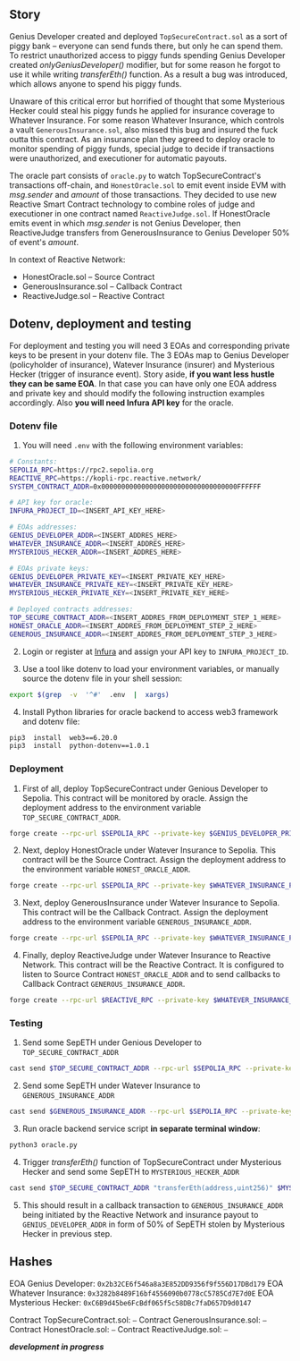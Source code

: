 ## Story

Genius Developer created and deployed `TopSecureContract.sol` as a sort of piggy bank – everyone can send funds there, but only he can spend them. To restrict unauthorized access to piggy funds spending Genius Developer created *onlyGeniusDeveloper()* modifier, but for some reason he forgot to use it while writing *transferEth()* function. As a result a bug was introduced, which allows anyone to spend his piggy funds.

Unaware of this critical error but horrified of thought that some Mysterious Hecker could steal his piggy funds he applied for insurance coverage to Whatever Insurance. For some reason Whatever Insurance, which controls a vault `GenerousInsurance.sol`, also missed this bug and insured the fuck outta this contract. As an insurance plan they agreed to deploy oracle to monitor spending of piggy funds, special judge to decide if transactions were unauthorized, and executioner for automatic payouts.

The oracle part consists of `oracle.py` to watch TopSecureContract's transactions off-chain, and `HonestOracle.sol` to emit event inside EVM with *msg.sender* and *amount* of those transactions. They decided to use new Reactive Smart Contract technology to combine roles of judge and executioner in one contract named `ReactiveJudge.sol`. If HonestOracle emits event in which *msg.sender* is not Genius Developer, then ReactiveJudge transfers from GenerousInsurance to Genius Developer 50% of event's *amount*.

In context of Reactive Network:
* HonestOracle.sol – Source Contract
* GenerousInsurance.sol – Callback Contract
* ReactiveJudge.sol – Reactive Contract

## Dotenv, deployment and testing

For deployment and testing you will need 3 EOAs and corresponding private keys to be present in your dotenv file. The 3 EOAs map to Genius Developer (policyholder of insurance), Watever Insurance (insurer) and Mysterious Hecker (trigger of insurance event). Story aside, **if you want less hustle they can be same EOA**. In that case you can have only one EOA address and private key and should modify the following instruction examples accordingly. Also **you will need Infura API key** for the oracle.

### Dotenv file
1. You will need `.env` with the following environment variables:
```sh
# Constants:
SEPOLIA_RPC=https://rpc2.sepolia.org
REACTIVE_RPC=https://kopli-rpc.reactive.network/
SYSTEM_CONTRACT_ADDR=0x0000000000000000000000000000000000FFFFFF

# API key for oracle:
INFURA_PROJECT_ID=<INSERT_API_KEY_HERE>

# EOAs addresses:
GENIUS_DEVELOPER_ADDR=<INSERT_ADDRES_HERE>
WHATEVER_INSURANCE_ADDR=<INSERT_ADDRES_HERE>
MYSTERIOUS_HECKER_ADDR=<INSERT_ADDRES_HERE>

# EOAs private keys:
GENIUS_DEVELOPER_PRIVATE_KEY=<INSERT_PRIVATE_KEY_HERE>
WHATEVER_INSURANCE_PRIVATE_KEY=<INSERT_PRIVATE_KEY_HERE>
MYSTERIOUS_HECKER_PRIVATE_KEY=<INSERT_PRIVATE_KEY_HERE>

# Deployed contracts addresses:
TOP_SECURE_CONTRACT_ADDR=<INSERT_ADDRES_FROM_DEPLOYMENT_STEP_1_HERE>
HONEST_ORACLE_ADDR=<INSERT_ADDRES_FROM_DEPLOYMENT_STEP_2_HERE>
GENEROUS_INSURANCE_ADDR=<INSERT_ADDRES_FROM_DEPLOYMENT_STEP_3_HERE>
```

2. Login or register at [Infura](https://app.infura.io/login) and assign your API key to `INFURA_PROJECT_ID`.

3. Use a tool like dotenv to load your environment variables, or manually source the dotenv file in your shell session:
```sh
export $(grep  -v  '^#'  .env  |  xargs)
```

4. Install Python libraries for oracle backend to access web3 framework and dotenv file:
```sh
pip3  install  web3==6.20.0
pip3  install  python-dotenv==1.0.1
```

### Deployment

1. First of all, deploy TopSecureContract under Genious Developer to Sepolia. This contract will be monitored by oracle. Assign the deployment address to the environment variable `TOP_SECURE_CONTRACT_ADDR`.
```sh
forge create --rpc-url $SEPOLIA_RPC --private-key $GENIUS_DEVELOPER_PRIVATE_KEY src/demos/AutomatedInsurancePayouts/TopSecureContract.sol:TopSecureContract
```

2. Next, deploy HonestOracle under Watever Insurance to Sepolia. This contract will be the Source Contract. Assign the deployment address to the environment variable `HONEST_ORACLE_ADDR`.
```sh
forge create --rpc-url $SEPOLIA_RPC --private-key $WHATEVER_INSURANCE_PRIVATE_KEY src/demos/AutomatedInsurancePayouts/HonestOracle.sol:HonestOracle
```

3. Next, deploy GenerousInsurance under Watever Insurance to Sepolia. This contract will be the Callback Contract. Assign the deployment address to the environment variable `GENEROUS_INSURANCE_ADDR`.
```sh
forge create --rpc-url $SEPOLIA_RPC --private-key $WHATEVER_INSURANCE_PRIVATE_KEY src/demos/AutomatedInsurancePayouts/GenerousInsurance.sol:GenerousInsurance
```

4. Finally, deploy ReactiveJudge under Watever Insurance to Reactive Network. This contract will be the Reactive Contract. It is configured to listen to Source Contract `HONEST_ORACLE_ADDR` and to send callbacks to Callback Contract `GENEROUS_INSURANCE_ADDR`.

```sh
forge create --rpc-url $REACTIVE_RPC --private-key $WHATEVER_INSURANCE_PRIVATE_KEY src/demos/AutomatedInsurancePayouts/ReactiveJudge.sol:ReactiveJudge --constructor-args $SYSTEM_CONTRACT_ADDR $HONEST_ORACLE_ADDR 0x8cabf31d2b1b11ba52dbb302817a3c9c83e4b2a5194d35121ab1354d69f6a4cb $GENEROUS_INSURANCE_ADDR
```

### Testing

1. Send some SepETH under Genious Developer to `TOP_SECURE_CONTRACT_ADDR`
```sh
cast send $TOP_SECURE_CONTRACT_ADDR --rpc-url $SEPOLIA_RPC --private-key $GENIUS_DEVELOPER_PRIVATE_KEY --value 0.02ether
```
2. Send some SepETH under Watever Insurance to `GENEROUS_INSURANCE_ADDR`
```sh
cast send $GENEROUS_INSURANCE_ADDR --rpc-url $SEPOLIA_RPC --private-key $WHATEVER_INSURANCE_PRIVATE_KEY --value 0.04ether
```
3. Run oracle backend service script **in separate terminal window**:
```sh
python3 oracle.py
```
4. Trigger *transferEth()* function of TopSecureContract under Mysterious Hecker and send some SepETH to `MYSTERIOUS_HECKER_ADDR`
```sh
cast send $TOP_SECURE_CONTRACT_ADDR "transferEth(address,uint256)" $MYSTERIOUS_HECKER_ADDR --value 0.01ether --private-key $MYSTERIOUS_HECKER_PRIVATE_KEY --rpc-url $SEPOLIA_RPC
```
5. This should result in a callback transaction to `GENEROUS_INSURANCE_ADDR` being initiated by the Reactive Network and insurance payout to `GENIUS_DEVELOPER_ADDR` in form of 50% of SepETH stolen by Mysterious Hecker in previous step.

## Hashes

EOA Genius Developer: `0x2b32CE6f546a8a3E852DD9356f9f556D17DBd179`
EOA Whatever Insurance: `0x3282b8489F16bf4556090b0778cC5785Cd7E7d0E`
EOA Mysterious Hecker: `0xC6B9d45be6FcBdf065f5c58DBc7faD657D9d0147`

Contract TopSecureContract.sol: `–`
Contract GenerousInsurance.sol: `–`
Contract HonestOracle.sol: `–`
Contract ReactiveJudge.sol: `–`

***development in progress***